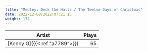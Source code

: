 ```yaml
---
title: "Medley: Deck the Halls / The Twelve Days of Christmas"
date: 2022-12-08/2022T07:21:15
weight: 172
---
```




 Artist | Plays 
----- | -----:
[Kenny G]({{< ref "a7789">}}) | 65

